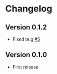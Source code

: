 # Changelog

## Version 0.1.2

- Fixed bug [#5](https://github.com/monicaerica/myraytracer/pull/6)

## Version 0.1.0

- First release
